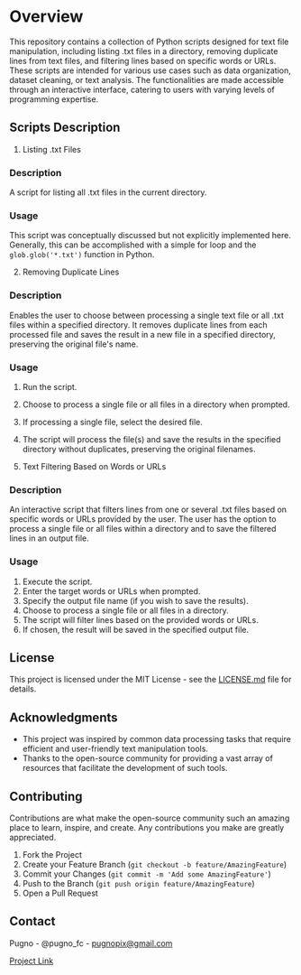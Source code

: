 # Overview
This repository contains a collection of Python scripts designed for text file manipulation, including listing .txt files in a directory, removing duplicate lines from text files, and filtering lines based on specific words or URLs. These scripts are intended for various use cases such as data organization, dataset cleaning, or text analysis. The functionalities are made accessible through an interactive interface, catering to users with varying levels of programming expertise.

## Scripts Description

1. Listing .txt Files

### Description
A script for listing all .txt files in the current directory.

### Usage
This script was conceptually discussed but not explicitly implemented here. Generally, this can be accomplished with a simple for loop and the `glob.glob('*.txt')` function in Python.

2. Removing Duplicate Lines

### Description
Enables the user to choose between processing a single text file or all .txt files within a specified directory. It removes duplicate lines from each processed file and saves the result in a new file in a specified directory, preserving the original file's name.

### Usage
1. Run the script.
2. Choose to process a single file or all files in a directory when prompted.
3. If processing a single file, select the desired file.
4. The script will process the file(s) and save the results in the specified directory without duplicates, preserving the original filenames.

3. Text Filtering Based on Words or URLs

### Description
An interactive script that filters lines from one or several .txt files based on specific words or URLs provided by the user. The user has the option to process a single file or all files within a directory and to save the filtered lines in an output file.

### Usage
1. Execute the script.
2. Enter the target words or URLs when prompted.
3. Specify the output file name (if you wish to save the results).
4. Choose to process a single file or all files in a directory.
5. The script will filter lines based on the provided words or URLs.
6. If chosen, the result will be saved in the specified output file.

## License
This project is licensed under the MIT License - see the [LICENSE.md](LICENSE.md) file for details.

## Acknowledgments
- This project was inspired by common data processing tasks that require efficient and user-friendly text manipulation tools.
- Thanks to the open-source community for providing a vast array of resources that facilitate the development of such tools.

## Contributing
Contributions are what make the open-source community such an amazing place to learn, inspire, and create. Any contributions you make are greatly appreciated.

1. Fork the Project
2. Create your Feature Branch (`git checkout -b feature/AmazingFeature`)
3. Commit your Changes (`git commit -m 'Add some AmazingFeature'`)
4. Push to the Branch (`git push origin feature/AmazingFeature`)
5. Open a Pull Request

## Contact
Pugno - @pugno_fc - pugnopix@gmail.com

[Project Link](https://github.com/Pugn0/cloud-python)
